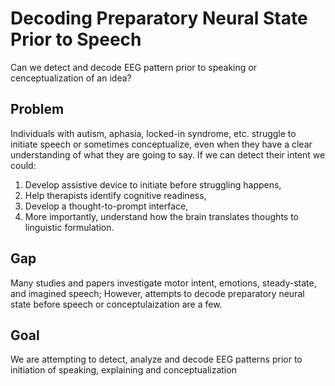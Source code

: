 # Decoding Preparatory Neural State Prior to Speech
Can we detect and decode EEG pattern prior to speaking or cenceptualization of an idea?

## Problem
Individuals with autism, aphasia, locked-in syndrome, etc. struggle to initiate speech or sometimes conceptualize, even when they have a clear understanding of what they are going to say. If we can detect their intent we could:
1. Develop assistive device to initiate before struggling happens,
2. Help therapists identify cognitive readiness,
3. Develop a thought-to-prompt interface,
4. More importantly, understand how the brain translates thoughts to linguistic formulation.

## Gap
Many studies and papers investigate motor intent, emotions, steady-state, and imagined speech; However, attempts to decode preparatory neural state before speech or conceptulaization are a few.

## Goal
We are attempting to detect, analyze and decode EEG patterns prior to initiation of speaking, explaining and conceptualization
